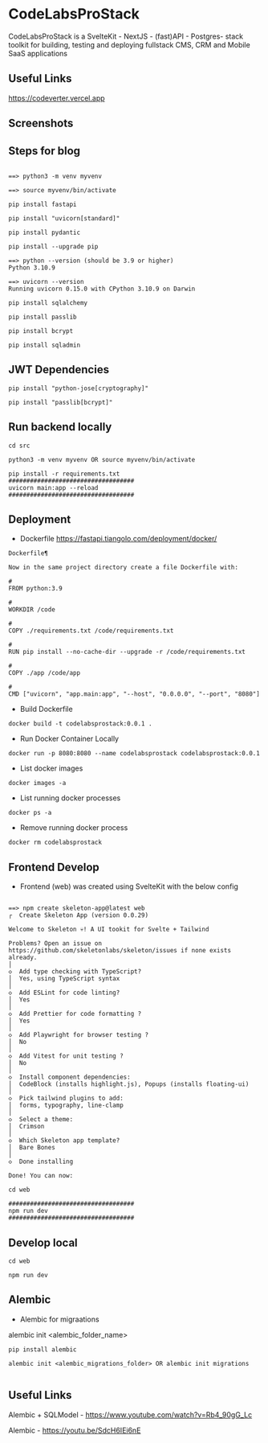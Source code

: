 # CodeLabsProStack

CodeLabsProStack is a SvelteKit - NextJS - (fast)API - Postgres- stack toolkit for building, testing and deploying fullstack CMS, CRM and Mobile SaaS applications

## Useful Links

https://codeverter.vercel.app

## Screenshots

## Steps for blog

```

==> python3 -m venv myvenv

==> source myvenv/bin/activate

pip install fastapi

pip install "uvicorn[standard]"

pip install pydantic

pip install --upgrade pip

==> python --version (should be 3.9 or higher)
Python 3.10.9

==> uvicorn --version
Running uvicorn 0.15.0 with CPython 3.10.9 on Darwin

pip install sqlalchemy

pip install passlib

pip install bcrypt

pip install sqladmin

```
## JWT Dependencies

```
pip install "python-jose[cryptography]"

pip install "passlib[bcrypt]"

```

## Run backend locally

```
cd src

python3 -m venv myvenv OR source myvenv/bin/activate

pip install -r requirements.txt
###################################
uvicorn main:app --reload
###################################
```


## Deployment

* Dockerfile https://fastapi.tiangolo.com/deployment/docker/

```
Dockerfile¶

Now in the same project directory create a file Dockerfile with:

#
FROM python:3.9

#
WORKDIR /code

#
COPY ./requirements.txt /code/requirements.txt

#
RUN pip install --no-cache-dir --upgrade -r /code/requirements.txt

#
COPY ./app /code/app

#
CMD ["uvicorn", "app.main:app", "--host", "0.0.0.0", "--port", "8080"]

```

* Build Dockerfile

```
docker build -t codelabsprostack:0.0.1 .
```

* Run Docker Container Locally

```
docker run -p 8080:8080 --name codelabsprostack codelabsprostack:0.0.1
```

* List docker images

```
docker images -a
```


* List running docker processes

```
docker ps -a
```

* Remove running docker process

```
docker rm codelabsprostack
```

## Frontend Develop
* Frontend (web) was created using SvelteKit with the below config

```

==> npm create skeleton-app@latest web
┌  Create Skeleton App (version 0.0.29)

Welcome to Skeleton 💀! A UI tookit for Svelte + Tailwind

Problems? Open an issue on https://github.com/skeletonlabs/skeleton/issues if none exists already.
│
◇  Add type checking with TypeScript?
│  Yes, using TypeScript syntax
│
◇  Add ESLint for code linting?
│  Yes
│
◇  Add Prettier for code formatting ?
│  Yes
│
◇  Add Playwright for browser testing ?
│  No
│
◇  Add Vitest for unit testing ?
│  No
│
◇  Install component dependencies:
│  CodeBlock (installs highlight.js), Popups (installs floating-ui)
│
◇  Pick tailwind plugins to add:
│  forms, typography, line-clamp
│
◇  Select a theme:
│  Crimson
│
◇  Which Skeleton app template?
│  Bare Bones
│
◇  Done installing

Done! You can now:

cd web

###################################
npm run dev
###################################
```



## Develop local

```
cd web

npm run dev

```

## Alembic

* Alembic for migraations

alembic init <alembic_folder_name>

```
pip install alembic

alembic init <alembic_migrations_folder> OR alembic init migrations


```



## Useful Links

Alembic + SQLModel - https://www.youtube.com/watch?v=Rb4_90gG_Lc

Alembic - https://youtu.be/SdcH6IEi6nE

